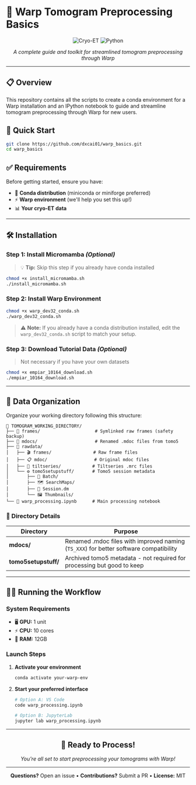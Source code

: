 # 🔬 Warp Tomogram Preprocessing Basics

<div align="center">

![Cryo-ET](https://img.shields.io/badge/Cryo--ET-Tomography-blue?style=for-the-badge)
![Python](https://img.shields.io/badge/Python-Notebook-orange?style=for-the-badge)

*A complete guide and toolkit for streamlined tomogram preprocessing through Warp*

</div>

---

## 📋 Overview

This repository contains all the scripts to create a conda environment for a Warp installation and an IPython notebook to guide and streamline tomogram preprocessing through Warp for new users.

## 🚀 Quick Start

```bash
git clone https://github.com/dxcai01/warp_basics.git
cd warp_basics
```

## ✅ Requirements

Before getting started, ensure you have:

- 🐍 **Conda distribution** (miniconda or miniforge preferred)
- ⚡ **Warp environment** (we'll help you set this up!)
- 📊 **Your cryo-ET data**

---

## 🛠️ Installation

### Step 1: Install Micromamba *(Optional)*

> 💡 **Tip:** Skip this step if you already have conda installed

```bash
chmod +x install_micromamba.sh
./install_micromamba.sh
```

### Step 2: Install Warp Environment

```bash
chmod +x warp_dev32_conda.sh
./warp_dev32_conda.sh
```

> ⚠️ **Note:** If you already have a conda distribution installed, edit the `warp_dev32_conda.sh` script to match your setup.

### Step 3: Download Tutorial Data *(Optional)*

> Not necessary if you have your own datasets

```bash
chmod +x empiar_10164_download.sh
./empiar_10164_download.sh
```

---

## 📁 Data Organization

Organize your working directory following this structure:

```
📂 TOMOGRAM_WORKING_DIRECTORY/
├── 🔗 frames/                     # Symlinked raw frames (safety backup)
├── 📄 mdocs/                      # Renamed .mdoc files from tomo5
├── 📂 rawdata/
│   ├── 🎬 frames/                # Raw frame files
│   ├── 📋 mdoc/                  # Original mdoc files
│   ├── 🎥 tiltseries/            # Tiltseries .mrc files
│   └── ⚙️ tomo5setupstuff/       # Tomo5 session metadata
│       ├── 📁 Batch/
│       ├── 🗺️ SearchMaps/
│       ├── 💾 Session.dm
│       └── 🖼️ Thumbnails/
└── 📓 warp_processing.ipynb      # Main processing notebook
```

### 📝 Directory Details

| Directory | Purpose |
|-----------|---------|
| **mdocs/** | Renamed .mdoc files with improved naming (`TS_XXX`) for better software compatibility |
| **tomo5setupstuff/** | Archived tomo5 metadata - not required for processing but good to keep |

---

## 🏃‍♂️ Running the Workflow

### System Requirements
- 🖥️ **GPU:** 1 unit
- ⚡ **CPU:** 10 cores  
- 💾 **RAM:** 12GB

### Launch Steps

1. **Activate your environment**
   ```bash
   conda activate your-warp-env
   ```

2. **Start your preferred interface**
   ```bash
   # Option A: VS Code
   code warp_processing.ipynb
   
   # Option B: JupyterLab
   jupyter lab warp_processing.ipynb
   ```

---

<div align="center">

## 🎉 Ready to Process!

*You're all set to start preprocessing your tomograms with Warp!*

---

**Questions?** Open an issue • **Contributions?** Submit a PR • **License:** MIT

</div>
